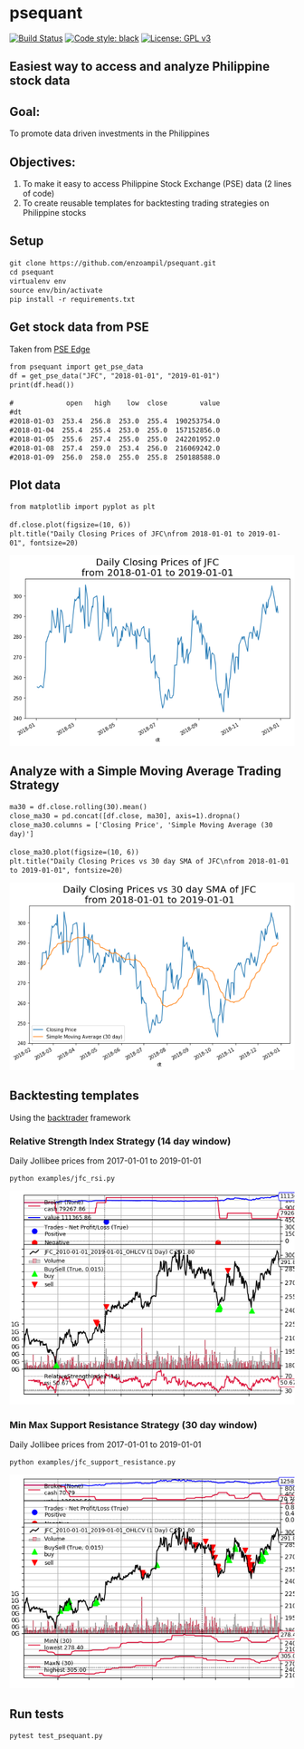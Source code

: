 # psequant
[![Build Status](https://travis-ci.com/enzoampil/psequant.svg?token=UHxLpqqapxjVVa2vsreG&branch=master)](https://travis-ci.com/enzoampil/psequant)
[![Code style: black](https://img.shields.io/badge/code%20style-black-000000.svg)](https://github.com/ambv/black)
[![License: GPL v3](https://img.shields.io/badge/license-GPLv3-blue.svg)](https://www.gnu.org/licenses/gpl-3.0)

## Easiest way to access and analyze Philippine stock data

## Goal: 

To  promote data driven investments in the Philippines

## Objectives:

1. To make it easy to access Philippine Stock Exchange (PSE) data (2 lines of code)
2. To create reusable templates for backtesting trading strategies on Philippine stocks

## Setup
```
git clone https://github.com/enzoampil/psequant.git
cd psequant
virtualenv env
source env/bin/activate
pip install -r requirements.txt
```

## Get stock data from PSE
Taken from [PSE Edge](https://edge.pse.com.ph/)
```
from psequant import get_pse_data
df = get_pse_data("JFC", "2018-01-01", "2019-01-01")
print(df.head())

#             open   high    low  close        value
#dt                                                 
#2018-01-03  253.4  256.8  253.0  255.4  190253754.0
#2018-01-04  255.4  255.4  253.0  255.0  157152856.0
#2018-01-05  255.6  257.4  255.0  255.0  242201952.0
#2018-01-08  257.4  259.0  253.4  256.0  216069242.0
#2018-01-09  256.0  258.0  255.0  255.8  250188588.0
```

## Plot data
```
from matplotlib import pyplot as plt

df.close.plot(figsize=(10, 6))
plt.title("Daily Closing Prices of JFC\nfrom 2018-01-01 to 2019-01-01", fontsize=20)
```
![](daily_closing.png)

## Analyze with a Simple Moving Average Trading Strategy
```
ma30 = df.close.rolling(30).mean()
close_ma30 = pd.concat([df.close, ma30], axis=1).dropna()
close_ma30.columns = ['Closing Price', 'Simple Moving Average (30 day)']

close_ma30.plot(figsize=(10, 6))
plt.title("Daily Closing Prices vs 30 day SMA of JFC\nfrom 2018-01-01 to 2019-01-01", fontsize=20)
```
![](daily_closing_sma30.png)

## Backtesting templates
Using the [backtrader](https://github.com/backtrader/backtrader) framework

### Relative Strength Index Strategy (14 day window)
Daily Jollibee prices from 2017-01-01 to 2019-01-01
```
python examples/jfc_rsi.py
```
![](examples/jfc_rsi.png)

### Min Max Support Resistance Strategy (30 day window)
Daily Jollibee prices from 2017-01-01 to 2019-01-01
```
python examples/jfc_support_resistance.py
```
![](examples/jfc_support_resistance.png)

## Run tests
```
pytest test_psequant.py
```
